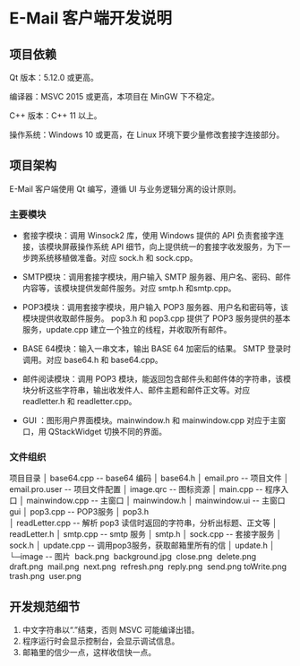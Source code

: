 # E-Mail 客户端开发说明

## 项目依赖

Qt 版本：5.12.0 或更高。

编译器：MSVC 2015 或更高，本项目在 MinGW 下不稳定。

C++ 版本：C++ 11 以上。

操作系统：Windows 10 或更高，在 Linux 环境下要少量修改套接字连接部分。

## 项目架构

E-Mail 客户端使用 Qt 编写，遵循 UI 与业务逻辑分离的设计原则。

### 主要模块

- 套接字模块：调用 Winsock2 库，使用 Windows 提供的 API 负责套接字连接，该模块屏蔽操作系统 API 细节，向上提供统一的套接字收发服务，为下一步跨系统移植做准备。对应 sock.h 和 sock.cpp。

- SMTP模块：调用套接字模块，用户输入 SMTP 服务器、用户名、密码、邮件内容等，该模块提供发邮件服务。对应 smtp.h 和smtp.cpp。

- POP3模块：调用套接字模块，用户输入 POP3 服务器、用户名和密码等，该模块提供收取邮件服务。 pop3.h 和 pop3.cpp 提供了 POP3 服务提供的基本服务，update.cpp 建立一个独立的线程，并收取所有邮件。

- BASE 64模块：输入一串文本，输出 BASE 64 加密后的结果。 SMTP 登录时调用。对应 base64.h 和 base64.cpp。

- 邮件阅读模块：调用 POP3 模块，能返回包含邮件头和邮件体的字符串，该模块分析这些字符串，输出收发件人、邮件主题和邮件正文等。对应 readletter.h 和 readletter.cpp。

- GUI ：图形用户界面模块。mainwindow.h 和 mainwindow.cpp 对应于主窗口，用 QStackWidget 切换不同的界面。

### 文件组织

项目目录
│  base64.cpp	-- base64 编码
│  base64.h	
│  email.pro	-- 项目文件
│  email.pro.user	-- 项目文件配置
│  image.qrc	-- 图标资源
│  main.cpp	-- 程序入口
│  mainwindow.cpp	-- 主窗口
│  mainwindow.h	
│  mainwindow.ui	-- 主窗口gui
│  pop3.cpp	-- POP3服务
│  pop3.h	
│  readLetter.cpp	-- 解析 pop3 读信时返回的字符串，分析出标题、正文等
│  readLetter.h
│  smtp.cpp	-- smtp 服务
│  smtp.h
│  sock.cpp	-- 套接字服务
│  sock.h
│  update.cpp 	-- 调用pop3服务，获取邮箱里所有的信
│  update.h
│  
└─image	-- 图片
​        back.png
​        background.jpg
​        close.png
​        delete.png
​        draft.png
​        mail.png
​        next.png
​        refresh.png
​        reply.png
​        send.png
​        toWrite.png
​        trash.png
​        user.png

## 开发规范细节

1. 中文字符串以“.”结束，否则 MSVC 可能编译出错。
2. 程序运行时会显示控制台，会显示调试信息。
3. 邮箱里的信少一点，这样收信快一点。